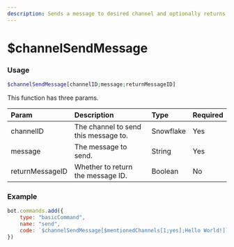 ```yaml
---
description: Sends a message to desired channel and optionally returns the message ID.
---
```


# $channelSendMessage
### Usage
```php
$channelSendMessage[channelID;message;returnMessageID]
```
This function has three params.

| Param | Description | Type | Required |
| :--- | :--- | :--- | :--- |
| channelID | The channel to send this message to. | Snowflake | Yes |
| message | The message to send. | String | Yes |
| returnMessageID | Whether to return the message ID. | Boolean | No |

### Example
```javascript
bot.commands.add({
    type: "basicCommand",
    name: "send",
    code: `$channelSendMessage[$mentionedChannels[1;yes];Hello World!]`
})
```
